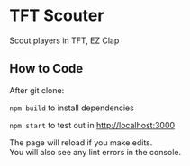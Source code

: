 # TFT Scouter

Scout players in TFT, EZ Clap

## How to Code

After git clone:

`npm build` to install dependencies

`npm start` to test out in [http://localhost:3000](http://localhost:3000)

The page will reload if you make edits.\
You will also see any lint errors in the console.
